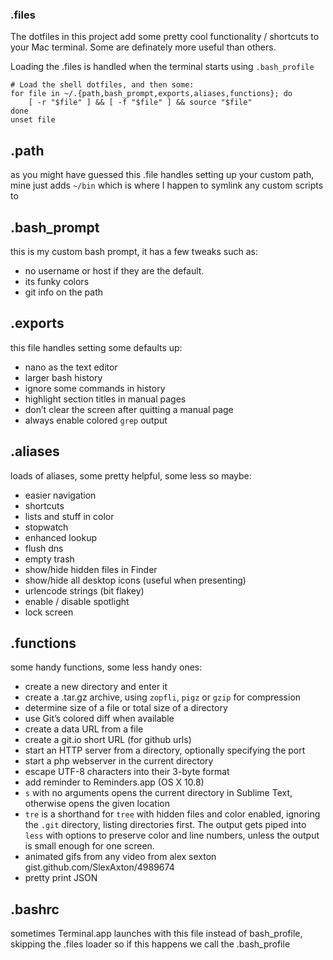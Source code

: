### .files

The dotfiles in this project add some pretty cool functionality / shortcuts to your Mac terminal.
Some are definately more useful than others.

Loading the .files is handled when the terminal starts using `.bash_profile`

	# Load the shell dotfiles, and then some:
	for file in ~/.{path,bash_prompt,exports,aliases,functions}; do
		[ -r "$file" ] && [ -f "$file" ] && source "$file"
	done
	unset file

## .path

as you might have guessed this .file handles setting up your custom path, mine just adds `~/bin` which
is where I happen to symlink any custom scripts to

## .bash_prompt

this is my custom bash prompt, it has a few tweaks such as:
+ no username or host if they are the default.
+ its funky colors
+ git info on the path

## .exports
this file handles setting some defaults up:
+ nano as the text editor
+ larger bash history
+ ignore some commands in history
+ highlight section titles in manual pages
+ don’t clear the screen after quitting a manual page
+ always enable colored `grep` output

## .aliases
loads of aliases, some pretty helpful, some less so maybe:
+ easier navigation
+ shortcuts
+ lists and stuff in color
+ stopwatch
+ enhanced lookup
+ flush dns
+ empty trash
+ show/hide hidden files in Finder
+ show/hide all desktop icons (useful when presenting)
+ urlencode strings (bit flakey)
+ enable / disable spotlight
+ lock screen

## .functions
some handy functions, some less handy ones:
+ create a new directory and enter it
+ create a .tar.gz archive, using `zopfli`, `pigz` or `gzip` for compression
+ determine size of a file or total size of a directory
+ use Git’s colored diff when available
+ create a data URL from a file
+ create a git.io short URL (for github urls)
+ start an HTTP server from a directory, optionally specifying the port
+ start a php webserver in the current directory
+ escape UTF-8 characters into their 3-byte format
+ add reminder to Reminders.app (OS X 10.8)
+ `s` with no arguments opens the current directory in Sublime Text, otherwise opens the given location
+ `tre` is a shorthand for `tree` with hidden files and color enabled, ignoring the `.git` directory, listing directories first. The output gets piped into `less` with options to preserve color and line numbers, unless the output is small enough for one screen.
+ animated gifs from any video from alex sexton gist.github.com/SlexAxton/4989674
+ pretty print JSON

## .bashrc
sometimes Terminal.app launches with this file instead of bash_profile, skipping the .files loader so if this happens we call the .bash_profile